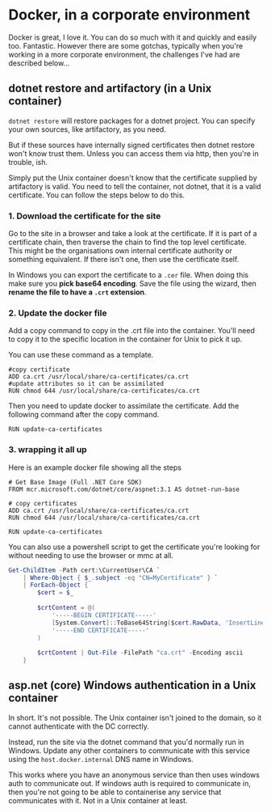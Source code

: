 # Docker, in a corporate environment

Docker is great, I love it. You can do so much with it and quickly and easily too. Fantastic. However there are some gotchas, typically when you're working in a more corporate environment, the challenges I've had are described below...

## dotnet restore and artifactory (in a Unix container)
`dotnet restore` will restore packages for a dotnet project. You can specify your own sources, like artifactory, as you need.

But if these sources have internally signed certificates then dotnet restore won't know trust them. Unless you can access them via http, then you're in trouble, ish.

Simply put the Unix container doesn't know that the certificate supplied by artifactory is valid. You need to tell the container, not dotnet, that it is a valid certificate. You can follow the steps below to do this.

### 1. Download the certificate for the site
Go to the site in a browser and take a look at the certificate. If it is part of a certificate chain, then traverse the chain to find the top level certificate. This might be the organisations own internal certificate authority or something equivalent. If there isn't one, then use the certificate itself.

In Windows you can export the certificate to a `.cer` file. When doing this make sure you **pick base64 encoding**. Save the file using the wizard, then **rename the file to have a `.crt` extension**.

### 2. Update the docker file
Add a copy command to copy in the .crt file into the container. You'll need to copy it to the specific location in the container for Unix to pick it up.

You can use these command as a template.

```
#copy certificate
ADD ca.crt /usr/local/share/ca-certificates/ca.crt
#update attributes so it can be assimilated
RUN chmod 644 /usr/local/share/ca-certificates/ca.crt
```

Then you need to update docker to assimilate the certificate. Add the following command after the copy command.

```
RUN update-ca-certificates
```

### 3. wrapping it all up
Here is an example docker file showing all the steps

```
# Get Base Image (Full .NET Core SDK)
FROM mcr.microsoft.com/dotnet/core/aspnet:3.1 AS dotnet-run-base

# copy certificates
ADD ca.crt /usr/local/share/ca-certificates/ca.crt
RUN chmod 644 /usr/local/share/ca-certificates/ca.crt

RUN update-ca-certificates
```

 You can also use a powershell script to get the certificate you're looking for without needing to use the browser or mmc at all.

```powershell
Get-ChildItem -Path cert:\CurrentUser\CA `
	| Where-Object { $_.subject -eq "CN=MyCertificate" } `
	| ForEach-Object { 
		$cert = $_
		
		$crtContent = @(
			'-----BEGIN CERTIFICATE-----'
			[System.Convert]::ToBase64String($cert.RawData, 'InsertLineBreaks')
			'-----END CERTIFICATE-----'
		)
		
		$crtContent | Out-File -FilePath "ca.crt" -Encoding ascii
	}
```

## asp.net (core) Windows authentication in a Unix container
In short. It's not possible. The Unix container isn't joined to the domain, so it cannot authenticate with the DC correctly.

Instead, run the site via the dotnet command that you'd normally run in Windows. Update any other containers to communicate with this service using the `host.docker.internal` DNS name in Windows.

This works where you have an anonymous service than then uses windows auth to communicate out. If windows auth is required to communicate in, then you're not going to be able to containerise any service that communicates with it. Not in a Unix container at least.
